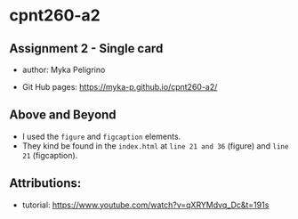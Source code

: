 # cpnt260-a2
## Assignment 2 - Single card

- author: Myka Peligrino

- Git Hub pages: https://myka-p.github.io/cpnt260-a2/

## Above and Beyond
- I used the `figure` and `figcaption` elements.
- They kind be found in the `index.html` at `line 21 and 36` (figure) and `line 21` (figcaption).

## Attributions:
- tutorial: https://www.youtube.com/watch?v=qXRYMdvq_Dc&t=191s